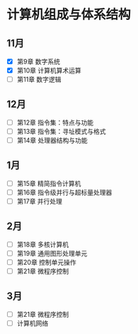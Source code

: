 # 计算机组成与体系结构

## 11月
- [x] 第9章 数字系统
- [x] 第10章 计算机算术运算
- [ ] 第11章 数字逻辑
## 12月
- [ ] 第12章 指令集：特点与功能
- [ ] 第13章 指令集：寻址模式与格式
- [ ] 第14章 处理器结构与功能
## 1月
- [ ] 第15章 精简指令计算机
- [ ] 第16章 指令级并行与超标量处理器
- [ ] 第17章 并行处理
## 2月
- [ ] 第18章 多核计算机
- [ ] 第19章 通用图形处理单元
- [ ] 第20章 控制单元操作
- [ ] 第21章 微程序控制

## 3月
- [ ] 第21章 微程序控制
- [ ] 计算机网络
